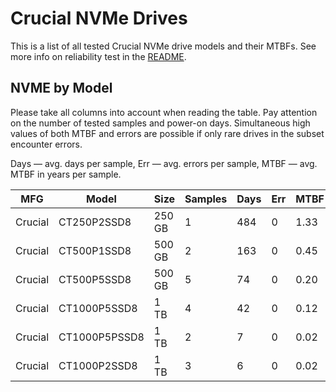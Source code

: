 Crucial NVMe Drives
===================

This is a list of all tested Crucial NVMe drive models and their MTBFs. See more
info on reliability test in the [README](https://github.com/linuxhw/EnterpriseDrive).

NVME by Model
------------

Please take all columns into account when reading the table. Pay attention on the
number of tested samples and power-on days. Simultaneous high values of both MTBF
and errors are possible if only rare drives in the subset encounter errors.

Days — avg. days per sample,
Err  — avg. errors per sample,
MTBF — avg. MTBF in years per sample.

| MFG       | Model              | Size   | Samples | Days  | Err   | MTBF |
|-----------|--------------------|--------|---------|-------|-------|------|
| Crucial   | CT250P2SSD8        | 250 GB | 1       | 484   | 0     | 1.33   |
| Crucial   | CT500P1SSD8        | 500 GB | 2       | 163   | 0     | 0.45   |
| Crucial   | CT500P5SSD8        | 500 GB | 5       | 74    | 0     | 0.20   |
| Crucial   | CT1000P5SSD8       | 1 TB   | 4       | 42    | 0     | 0.12   |
| Crucial   | CT1000P5PSSD8      | 1 TB   | 2       | 7     | 0     | 0.02   |
| Crucial   | CT1000P2SSD8       | 1 TB   | 3       | 6     | 0     | 0.02   |
